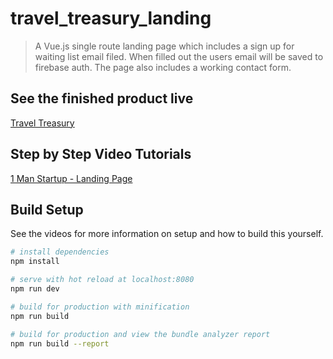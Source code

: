 # travel_treasury_landing

> A Vue.js single route landing page which includes a sign up for waiting list email filed. When filled out the users email will be saved to firebase auth. The page also includes a working contact form.

## See the finished product live
[Travel Treasury](https://traveltreasury.app)

## Step by Step Video Tutorials
[1 Man Startup - Landing Page](https://www.youtube.com/playlist?list=PL_D-RntzgLvZbeVxHwc1HmjsTTIrapG4L)


## Build Setup
See the videos for more information on setup and how to build this yourself.

``` bash
# install dependencies
npm install

# serve with hot reload at localhost:8080
npm run dev

# build for production with minification
npm run build

# build for production and view the bundle analyzer report
npm run build --report
```
